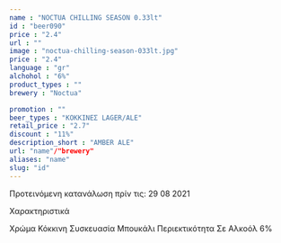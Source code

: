 ```yaml
---
name : "NOCTUA CHILLING SEASON 0.33lt"
id : "beer090"
price : "2.4"
url : ""
image : "noctua-chilling-season-033lt.jpg"
price : "2.4"
language : "gr"
alchohol : "6%"
product_types : ""
brewery : "Noctua"

promotion : ""
beer_types : "ΚΟΚΚΙΝΕΣ LAGER/ALE"
retail_price : "2.7"
discount : "11%"
description_short : "AMBER ALE"
url: "name"/"brewery"
aliases: "name"
slug: "id"
---
```


Προτεινόμενη κατανάλωση πρίν τις: 29 08 2021

Χαρακτηριστικά

Χρώμα
Κόκκινη
Συσκευασία
Μπουκάλι
Περιεκτικότητα Σε Αλκοόλ
6%